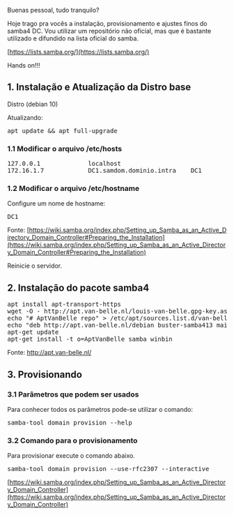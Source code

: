 Buenas pessoal, tudo tranquilo?

Hoje trago pra vocês a instalação, provisionamento e ajustes finos do samba4 DC. Vou utilizar um repositório não oficial, mas que é bastante utilizado e difundido na lista oficial do samba.

[https://lists.samba.org/](https://lists.samba.org/)

Hands on!!!

## 1\. Instalação e Atualização da Distro base

Distro (debian 10)

Atualizando:

<pre>apt update && apt full-upgrade</pre>

### 1.1 Modificar o arquivo /etc/hosts

<pre>127.0.0.1             localhost
172.16.1.7            DC1.samdom.dominio.intra    DC1</pre>

### 1.2 Modificar o arquivo /etc/hostname

Configure um nome de hostname:

<pre>DC1</pre>

Fonte: [https://wiki.samba.org/index.php/Setting_up_Samba_as_an_Active_Directory_Domain_Controller#Preparing_the_Installation](https://wiki.samba.org/index.php/Setting_up_Samba_as_an_Active_Directory_Domain_Controller#Preparing_the_Installation)

Reinicie o servidor.

## 2\. Instalação do pacote samba4

<pre>apt install apt-transport-https
wget -O - http://apt.van-belle.nl/louis-van-belle.gpg-key.asc | apt-key add -
echo "# AptVanBelle repo" > /etc/apt/sources.list.d/van-belle.list
echo "deb http://apt.van-belle.nl/debian buster-samba413 main contrib non-free" | tee -a /etc/apt/sources.list.d/van-belle.list
apt-get update
apt-get install -t o=AptVanBelle samba winbin</pre>

Fonte: http://apt.van-belle.nl/

## 3\. Provisionando

### 3.1 Parâmetros que podem ser usados

Para conhecer todos os parâmetros pode-se utilizar o comando:

<pre>samba-tool domain provision --help</pre>

### 3.2 Comando para o provisionamento

Para provisionar execute o comando abaixo.

<pre>samba-tool domain provision --use-rfc2307 --interactive</pre>

[https://wiki.samba.org/index.php/Setting_up_Samba_as_an_Active_Directory_Domain_Controller](https://wiki.samba.org/index.php/Setting_up_Samba_as_an_Active_Directory_Domain_Controller)
